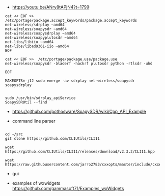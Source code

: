 
- https://youtu.be/ANry8tAPjN4?t=1799
```
cat << EOF >>  /etc/portage/package.accept_keywords/package.accept_keywords
net-wireless/sdrplay ~amd64
net-wireless/soapysdr ~amd64
net-wireless/soapysdrplay ~amd64
net-wireless/soapyplutosdr ~amd64
net-libs/libiio ~amd64
net-libs/libad9361-iio ~amd64
EOF

cat << EOF >>  /etc/portage/package.use/package.use
net-wireless/soapysdr -bladerf -hackrf plutosdr python -rtlsdr -uhd

EOF

MAKEOPTS=-j12 sudo emerge -av sdrplay net-wireless/soapysdr soapysdrplay


sudo /usr/bin/sdrplay_apiService 
SoapySDRUtil --find

```

- https://github.com/pothosware/SoapySDR/wiki/Cpp_API_Example


- command line parser

```

cd ~/src
git clone https://github.com/CLIUtils/CLI11

wget https://github.com/CLIUtils/CLI11/releases/download/v2.3.2/CLI11.hpp

wget https://raw.githubusercontent.com/jarro2783/cxxopts/master/include/cxxopts.hpp

```

- gui

- examples of wxwidgets https://github.com/gammasoft71/Examples_wxWidgets